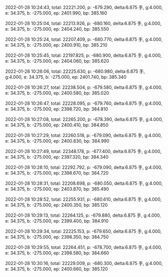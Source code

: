 2022-01-28 10:24:43, total: 22221.200, p: -679.290, delta:6.875 手, g:4.000, e: 34.375, b: -275.000, ep: 2401.990, bp: 385.160

2022-01-28 10:25:04, total: 22213.926, p: -680.160, delta:6.875 手, g:4.000, e: 34.375, b: -275.000, ep: 2404.240, bp: 385.550

2022-01-28 10:25:24, total: 22207.409, p: -680.770, delta:6.875 手, g:4.000, e: 34.375, b: -275.000, ep: 2400.910, bp: 385.210

2022-01-28 10:25:45, total: 22197.825, p: -680.900, delta:6.875 手, g:4.000, e: 34.375, b: -275.000, ep: 2404.060, bp: 385.620

2022-01-28 10:26:06, total: 22225.630, p: -680.980, delta:6.875 手, g:4.000, e: 34.375, b: -275.000, ep: 2401.740, bp: 385.340

2022-01-28 10:26:27, total: 22238.504, p: -679.580, delta:6.875 手, g:4.000, e: 34.375, b: -275.000, ep: 2400.580, bp: 385.020

2022-01-28 10:26:47, total: 22228.095, p: -679.760, delta:6.875 手, g:4.000, e: 34.375, b: -275.000, ep: 2398.720, bp: 384.810

2022-01-28 10:27:08, total: 22265.200, p: -678.390, delta:6.875 手, g:4.000, e: 34.375, b: -275.000, ep: 2400.410, bp: 384.850

2022-01-28 10:27:29, total: 22260.518, p: -679.090, delta:6.875 手, g:4.000, e: 34.375, b: -275.000, ep: 2400.830, bp: 384.990

2022-01-28 10:27:49, total: 22348.178, p: -677.400, delta:6.875 手, g:4.000, e: 34.375, b: -275.000, ep: 2397.320, bp: 384.340

2022-01-28 10:28:10, total: 22292.792, p: -679.090, delta:6.875 手, g:4.000, e: 34.375, b: -275.000, ep: 2398.670, bp: 384.720

2022-01-28 10:28:31, total: 22208.698, p: -680.050, delta:6.875 手, g:4.000, e: 34.375, b: -275.000, ep: 2403.870, bp: 385.490

2022-01-28 10:28:52, total: 22255.931, p: -680.610, delta:6.875 手, g:4.000, e: 34.375, b: -275.000, ep: 2400.350, bp: 385.120

2022-01-28 10:29:13, total: 22264.125, p: -679.880, delta:6.875 手, g:4.000, e: 34.375, b: -275.000, ep: 2399.400, bp: 384.910

2022-01-28 10:29:34, total: 22225.153, p: -679.650, delta:6.875 手, g:4.000, e: 34.375, b: -275.000, ep: 2398.350, bp: 384.750

2022-01-28 10:29:55, total: 22264.451, p: -678.700, delta:6.875 手, g:4.000, e: 34.375, b: -275.000, ep: 2398.580, bp: 384.660

2022-01-28 10:30:16, total: 22229.009, p: -680.300, delta:6.875 手, g:4.000, e: 34.375, b: -275.000, ep: 2400.660, bp: 385.120
